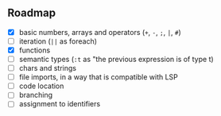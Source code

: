 

## Roadmap

- [x] basic numbers, arrays and operators (`+`, `-`, `;`, `|`, `#`)
- [ ] iteration (`||` as foreach)
- [x] functions
- [ ] semantic types (`:t` as "the previous expression is of type t)
- [ ] chars and strings
- [ ] file imports, in a way that is compatible with LSP
- [ ] code location
- [ ] branching
- [ ] assignment to identifiers
